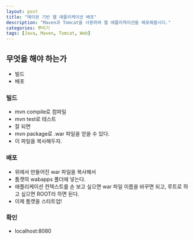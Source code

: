 ```yaml
---
layout: post
title: "메이븐 기반 웹 애플리케이션 배포"
description: "Maven과 Tomcat을 사용하여 웹 애플리케이션을 배포해봅시다."
categories: 뿌리기
tags: [Java, Maven, Tomcat, Web]
---
```


## 무엇을 해야 하는가
* 빌드
* 배포

### 빌드
* mvn compile로 컴파일
* mvn test로 테스트
* 잘 되면
* mvn package로 .war 파일을 얻을 수 있다.
* 이 파일을 복사해두자.

### 배포
* 위에서 만들어진 war 파일을 복사해서
* 톰캣의 wabapps 폴더에 넣는다.
* 애플리케이션 컨텍스트를 손 보고 싶으면 war 파일 이름을 바꾸면 되고, 루트로 하고 싶으면 ROOT라 하면 된다.
* 이제 톰캣을 스타트업!

### 확인
* localhost:8080